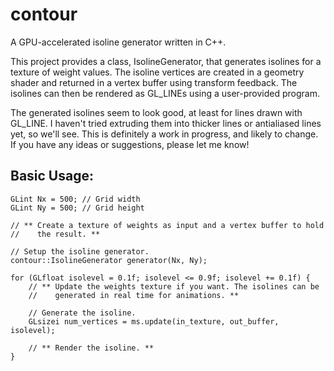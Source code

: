 # contour
A GPU-accelerated isoline generator written in C++.

This project provides a class, IsolineGenerator, that generates isolines for a texture of weight values.  The isoline vertices are created in a geometry shader and returned in a vertex buffer using transform feedback.  The isolines can then be rendered as GL_LINEs using a user-provided program.

The generated isolines seem to look good, at least for lines drawn with GL_LINE.  I haven't tried extruding them into thicker lines or antialiased lines yet, so we'll see. This is definitely a work in progress, and likely to change.  If you have any ideas or suggestions, please let me know!

## Basic Usage:

    GLint Nx = 500; // Grid width
    GLint Ny = 500; // Grid height

    // ** Create a texture of weights as input and a vertex buffer to hold
    //    the result. **

    // Setup the isoline generator.
    contour::IsolineGenerator generator(Nx, Ny);
    
    for (GLfloat isolevel = 0.1f; isolevel <= 0.9f; isolevel += 0.1f) {
        // ** Update the weights texture if you want. The isolines can be
        //    generated in real time for animations. **

        // Generate the isoline.
        GLsizei num_vertices = ms.update(in_texture, out_buffer, isolevel);

        // ** Render the isoline. **
    }
